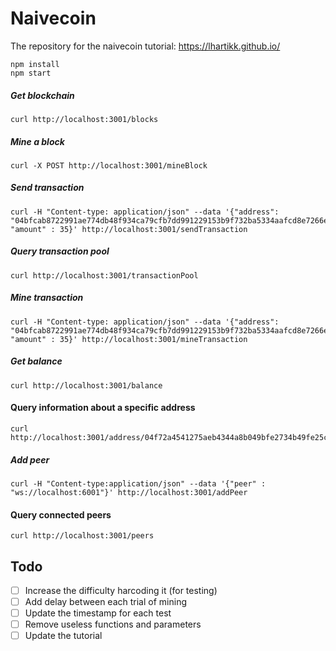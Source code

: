 # Naivecoin

The repository for the naivecoin tutorial: https://lhartikk.github.io/

```
npm install
npm start
```

##### Get blockchain
```
curl http://localhost:3001/blocks
```

##### Mine a block
```
curl -X POST http://localhost:3001/mineBlock
``` 

##### Send transaction
```
curl -H "Content-type: application/json" --data '{"address": "04bfcab8722991ae774db48f934ca79cfb7dd991229153b9f732ba5334aafcd8e7266e47076996b55a14bf9913ee3145ce0cfc1372ada8ada74bd287450313534b", "amount" : 35}' http://localhost:3001/sendTransaction
```

##### Query transaction pool
```
curl http://localhost:3001/transactionPool
```

##### Mine transaction
```
curl -H "Content-type: application/json" --data '{"address": "04bfcab8722991ae774db48f934ca79cfb7dd991229153b9f732ba5334aafcd8e7266e47076996b55a14bf9913ee3145ce0cfc1372ada8ada74bd287450313534b", "amount" : 35}' http://localhost:3001/mineTransaction
```

##### Get balance
```
curl http://localhost:3001/balance
```

#### Query information about a specific address
```
curl http://localhost:3001/address/04f72a4541275aeb4344a8b049bfe2734b49fe25c08d56918f033507b96a61f9e3c330c4fcd46d0854a712dc878b9c280abe90c788c47497e06df78b25bf60ae64
```

##### Add peer
```
curl -H "Content-type:application/json" --data '{"peer" : "ws://localhost:6001"}' http://localhost:3001/addPeer
```
#### Query connected peers
```
curl http://localhost:3001/peers
```

## Todo
- [ ] Increase the difficulty harcoding it (for testing)
- [ ] Add delay between each trial of mining
- [ ] Update the timestamp for each test
- [ ] Remove useless functions and parameters
- [ ] Update the tutorial